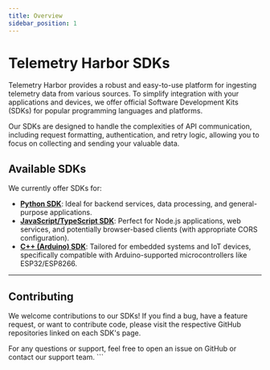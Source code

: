 ```yaml
---
title: Overview
sidebar_position: 1
---
```


# Telemetry Harbor SDKs

Telemetry Harbor provides a robust and easy-to-use platform for ingesting telemetry data from various sources. To simplify integration with your applications and devices, we offer official Software Development Kits (SDKs) for popular programming languages and platforms.

Our SDKs are designed to handle the complexities of API communication, including request formatting, authentication, and retry logic, allowing you to focus on collecting and sending your valuable data.

## Available SDKs

We currently offer SDKs for:

*   [**Python SDK**](/docs/sdks/python): Ideal for backend services, data processing, and general-purpose applications.
*   [**JavaScript/TypeScript SDK**](/docs/sdks/javascript): Perfect for Node.js applications, web services, and potentially browser-based clients (with appropriate CORS configuration).
*   [**C++ (Arduino) SDK**](/docs/sdks/cpp-arduino): Tailored for embedded systems and IoT devices, specifically compatible with Arduino-supported microcontrollers like ESP32/ESP8266.

---

## Contributing

We welcome contributions to our SDKs! If you find a bug, have a feature request, or want to contribute code, please visit the respective GitHub repositories linked on each SDK's page.

For any questions or support, feel free to open an issue on GitHub or contact our support team.
\`\`\`

